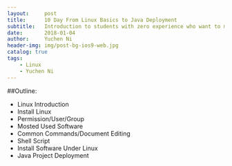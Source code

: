 ```yaml
---
layout:     post
title:      10 Day From Linux Basics to Java Deployment
subtitle:   Introduction to students with zero experience who want to master linux bais for backend and deployment.
date:       2018-01-04
author:     Yuchen Ni
header-img: img/post-bg-ios9-web.jpg
catalog: true
tags:
    - Linux
    - Yuchen Ni
---
```


##Outline:
- Linux Introduction
- Install Linux
- Permission/User/Group
- Mosted Used Software
- Common Commands/Document Editing
- Shell Script
- Install Software Under Linux
- Java Project Deployment




